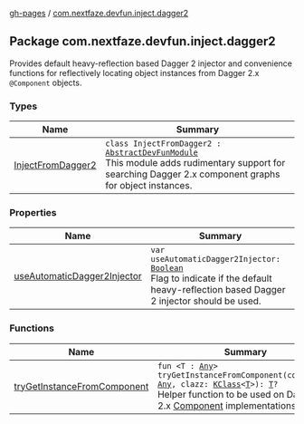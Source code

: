 [gh-pages](../index.md) / [com.nextfaze.devfun.inject.dagger2](./index.md)

## Package com.nextfaze.devfun.inject.dagger2

Provides default heavy-reflection based Dagger 2 injector and convenience functions for reflectively
 locating object instances from Dagger 2.x `@Component` objects.

### Types

| Name | Summary |
|---|---|
| [InjectFromDagger2](-inject-from-dagger2/index.md) | `class InjectFromDagger2 : `[`AbstractDevFunModule`](../com.nextfaze.devfun.core/-abstract-dev-fun-module/index.md)<br>This module adds rudimentary support for searching Dagger 2.x component graphs for object instances. |

### Properties

| Name | Summary |
|---|---|
| [useAutomaticDagger2Injector](use-automatic-dagger2-injector.md) | `var useAutomaticDagger2Injector: `[`Boolean`](https://kotlinlang.org/api/latest/jvm/stdlib/kotlin/-boolean/index.html)<br>Flag to indicate if the default heavy-reflection based Dagger 2 injector should be used. |

### Functions

| Name | Summary |
|---|---|
| [tryGetInstanceFromComponent](try-get-instance-from-component.md) | `fun <T : `[`Any`](https://kotlinlang.org/api/latest/jvm/stdlib/kotlin/-any/index.html)`> tryGetInstanceFromComponent(component: `[`Any`](https://kotlinlang.org/api/latest/jvm/stdlib/kotlin/-any/index.html)`, clazz: `[`KClass`](https://kotlinlang.org/api/latest/jvm/stdlib/kotlin.reflect/-k-class/index.html)`<`[`T`](try-get-instance-from-component.md#T)`>): `[`T`](try-get-instance-from-component.md#T)`?`<br>Helper function to be used on Dagger 2.x [Component](#) implementations. |
